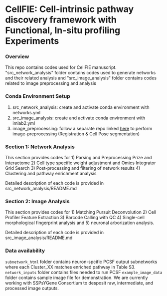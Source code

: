 # CellFIE: Cell-intrinsic pathway discovery framework with Functional, In-situ profiling Experiments

### Overview
This repo contains codes used for CellFIE manuscript. "src_network_analysis" folder contains codes used to generate networks and their related analysis and "src_image_analysis" folder contains codes related to image preprocessing and analysis

### Conda Environment Setup
1. src_network_analysis: create and activate conda environment with networks.yml
2. src_image_analysis: create and activate conda environment with imlab2.yml
3. image_preprocessing: follow a separate repo linked [here](https://github.com/fraenkel-lab/image-preprocessing) to perform image-preprocessing (Registration & Cell Pose segmentation)

### Section 1: Network Analysis
This section provides codes for 1) Parsing and Preprocessing Prize and Interactome 2) Cell type specific weight adjustment and Omics Integrator Grid Search 3) Post-processing and filtering of network results 4) Clustering and pathway enrichment analysis

Detailed description of each code is provided in src_network_analysis/README.md

### Section 2: Image Analysis
This section provides codes for 1) Matching Pursuit Deconvolution 2) Cell Profiler Feature Extraction 3) Barcode Calling with QC 4) Single-cell morphological fingerprint analysis and 5) neuronal arborization analysis.

Detailed description of each code is provided in src_image_analysis/README.md

### Data availability
```subnetwork_html``` folder contains neuron-spcific PCSF output subnetworks where each Cluster_XX matches enriched pathway in Table S3. 
```network_inputs``` folder contains files needed to run PCSF
```example_image_data``` folder contains sample image file for demonstration. We are currently working with SSPsYGene Consortium to desposit raw, intermediate, and processed image outputs. 
